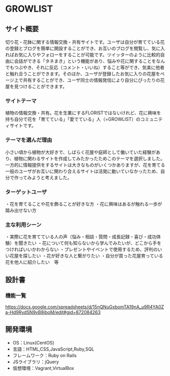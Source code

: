 # GROWLIST

## サイト概要
切り花・花鉢に関する情報交換・共有サイトです。ユーザは自分が育てている花の登録とブログを簡単に開設することができ、お互いのブログを閲覧し、気に入ればお気に入りやフォローをすることが可能です。ツイッターのように比較的自由に会話ができる「タネまき」という機能があり、悩みや花に関することをなんでもつぶやき、それに反応（コメント・いいね）すること等ができ、気楽に他者と触れ合うことができます。そのほか、ユーザが登録したお気に入りの花屋をページ上で共有することができ、ユーザ同士の情報発信により自分にぴったりの花屋を見つけることができます。

### サイトテーマ
植物の情報交換・共有。花を生業にするFLORISTではないけれど、花に興味を持ち自分で花を「育てている」「愛でている」人（=GROWLIST）のコミュニティサイトです。

### テーマを選んだ理由
小さい頃から植物が大好きで、しばらく花屋や庭師として働いていた経験があり、植物に関わるサイトを作成してみたかったためこのテーマを選択しました。一方的に情報提供をするサイトは大きなものがいくつかありますが、花を育てる一般のユーザがお互いに関わり合えるサイトは活発に動いていなかったため、自分で作ってみようと考えました。

### ターゲットユーザ
・花を育てることや花を飾ることが好きな方
・花に興味はあるが触れる一歩が踏み出せない方

### 主な利用シーン
・実際に花を育てている人の声（悩み・相談・質問・成長記録・喜び・成功体験）を聞きたい
・花について何も知らないから学んでみたいが、どこから手をつければいいかわからない
・プレゼントやイベントで使用するため、評判のいい花屋を探したい
・花が好きな人と繋がりたい
・自分が買った花屋育っている花を他人に紹介したい　等

## 設計書

### 機能一覧
<https://docs.google.com/spreadsheets/d/15nQNuGxbomTA19nA_u9R4YA0Za-Hd9RydSN9vB8jboM/edit#gid=872084263>

## 開発環境
- OS：Linux(CentOS)
- 言語：HTML,CSS,JavaScript,Ruby,SQL
- フレームワーク：Ruby on Rails
- JSライブラリ：jQuery
- 仮想環境：Vagrant,VirtualBox
